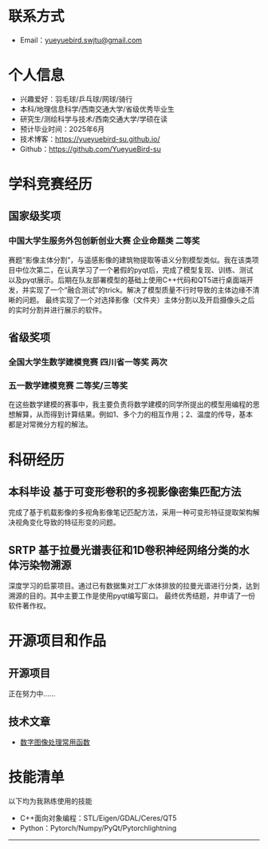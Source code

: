 # 联系方式
* Email：yueyuebird.swjtu@gmail.com

# 个人信息
* 兴趣爱好：羽毛球/乒乓球/网球/骑行
* 本科/地理信息科学/西南交通大学/省级优秀毕业生
* 研究生/测绘科学与技术/西南交通大学/学硕在读
* 预计毕业时间：2025年6月
* 技术博客：https://yueyuebird-su.github.io/
* Github：https://github.com/YueyueBird-su

# 学科竞赛经历

## 国家级奖项

### 中国大学生服务外包创新创业大赛 企业命题类 二等奖
赛题“影像主体分割”，与遥感影像的建筑物提取等语义分割模型类似。我在该类项目中位次第二，在认真学习了一个暑假的pyqt后，完成了模型复现、训练、测试以及pyqt展示。后期在队友部署模型的基础上使用C++代码和QT5进行桌面端开发，并实现了一个“融合测试”的trick。解决了模型质量不行时导致的主体边缘不清晰的问题。
最终实现了一个对选择影像（文件夹）主体分割以及开启摄像头之后的实时分割并进行展示的软件。

## 省级奖项
### 全国大学生数学建模竞赛 四川省一等奖 两次
### 五一数学建模竞赛 二等奖/三等奖
在这些数学建模的赛事中，我主要负责将数学建模的同学所提出的模型用编程的思想解算，从而得到计算结果。例如1、多个力的相互作用；2、温度的传导，基本都是对常微分方程的解法。

# 科研经历
## 本科毕设 基于可变形卷积的多视影像密集匹配方法
完成了基于机载影像的多视角影像笔记匹配方法，采用一种可变形特征提取架构解决视角变化导致的特征形变的问题。
## SRTP 基于拉曼光谱表征和1D卷积神经网络分类的水体污染物溯源
深度学习的启蒙项目。通过已有数据集对工厂水体排放的拉曼光谱进行分类，达到溯源的目的。其中主要工作是使用pyqt编写窗口。
最终优秀结题，并申请了一份软件著作权。


# 开源项目和作品
## 开源项目
正在努力中……

## 技术文章

* [数字图像处理常用函数](https://yueyuebird-su.github.io/2020/11/17/jiHeJiaoZheng/)


# 技能清单

以下均为我熟练使用的技能

* C++面向对象编程：STL/Eigen/GDAL/Ceres/QT5
* Python：Pytorch/Numpy/PyQt/Pytorchlightning
- - -